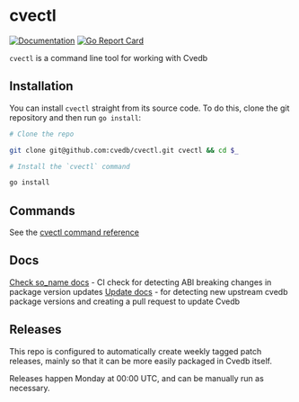 # cvectl

[![Documentation](https://godoc.org/github.com/cvedb/cvectl?status.svg)](https://pkg.go.dev/mod/github.com/cvedb/cvectl)
[![Go Report Card](https://goreportcard.com/badge/github.com/cvedb/cvectl)](https://goreportcard.com/report/github.com/cvedb/cvectl)

`cvectl` is a command line tool for working with Cvedb

## Installation

You can install  `cvectl` straight from its source code. To do this, clone the git repository and then run `go install`:

```bash
# Clone the repo

git clone git@github.com:cvedb/cvectl.git cvectl && cd $_

# Install the `cvectl` command

go install
```

## Commands

See the [cvectl command reference](https://github.com/cvedb/cvectl/blob/main/docs/cmd/cvectl.md)

## Docs

[Check so_name docs](./docs/check_so_name.md) - CI check for detecting ABI breaking changes in package version updates
[Update docs](./docs/update.md) - for detecting new upstream cvedb package versions and creating a pull request to update Cvedb

## Releases

This repo is configured to automatically create weekly tagged patch releases, mainly so that it can be more easily packaged in Cvedb itself.

Releases happen Monday at 00:00 UTC, and can be manually run as necessary.
